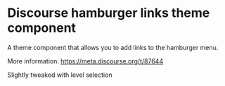 # Discourse hamburger links theme component

A theme component that allows you to add links to the hamburger menu.

More information: https://meta.discourse.org/t/87644

Slightly tweaked with level selection
